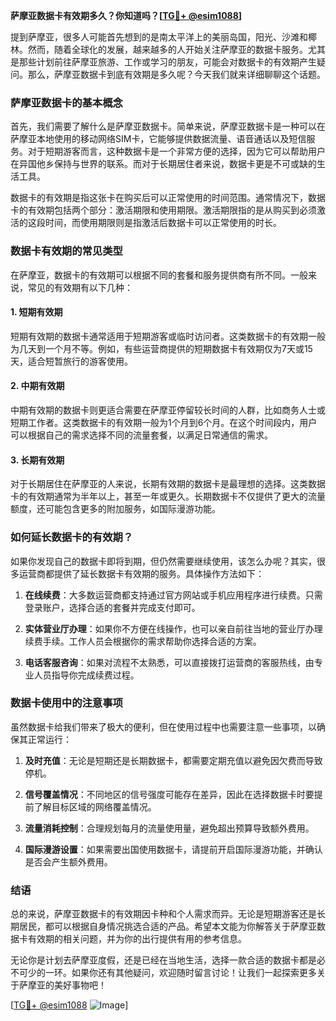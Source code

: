 **萨摩亚数据卡有效期多久？你知道吗？[[TG💪+ @esim1088](https://t.me/s/esim1088)]**

提到萨摩亚，很多人可能首先想到的是南太平洋上的美丽岛国，阳光、沙滩和椰林。然而，随着全球化的发展，越来越多的人开始关注萨摩亚的数据卡服务。尤其是那些计划前往萨摩亚旅游、工作或学习的朋友，可能会对数据卡的有效期产生疑问。那么，萨摩亚数据卡到底有效期是多久呢？今天我们就来详细聊聊这个话题。

### 萨摩亚数据卡的基本概念

首先，我们需要了解什么是萨摩亚数据卡。简单来说，萨摩亚数据卡是一种可以在萨摩亚本地使用的移动网络SIM卡，它能够提供数据流量、语音通话以及短信服务。对于短期游客而言，这种数据卡是一个非常方便的选择，因为它可以帮助用户在异国他乡保持与世界的联系。而对于长期居住者来说，数据卡更是不可或缺的生活工具。

数据卡的有效期是指这张卡在购买后可以正常使用的时间范围。通常情况下，数据卡的有效期包括两个部分：激活期限和使用期限。激活期限指的是从购买到必须激活的这段时间，而使用期限则是指激活后数据卡可以正常使用的时长。

### 数据卡有效期的常见类型

在萨摩亚，数据卡的有效期可以根据不同的套餐和服务提供商有所不同。一般来说，常见的有效期有以下几种：

#### 1. **短期有效期**
短期有效期的数据卡通常适用于短期游客或临时访问者。这类数据卡的有效期一般为几天到一个月不等。例如，有些运营商提供的短期数据卡有效期仅为7天或15天，适合短暂旅行的游客使用。

#### 2. **中期有效期**
中期有效期的数据卡则更适合需要在萨摩亚停留较长时间的人群，比如商务人士或短期工作者。这类数据卡的有效期一般为1个月到6个月。在这个时间段内，用户可以根据自己的需求选择不同的流量套餐，以满足日常通信的需求。

#### 3. **长期有效期**
对于长期居住在萨摩亚的人来说，长期有效期的数据卡是最理想的选择。这类数据卡的有效期通常为半年以上，甚至一年或更久。长期数据卡不仅提供了更大的流量额度，还可能包含更多的附加服务，如国际漫游功能。

### 如何延长数据卡的有效期？

如果你发现自己的数据卡即将到期，但仍然需要继续使用，该怎么办呢？其实，很多运营商都提供了延长数据卡有效期的服务。具体操作方法如下：

1. **在线续费**：大多数运营商都支持通过官方网站或手机应用程序进行续费。只需登录账户，选择合适的套餐并完成支付即可。
   
2. **实体营业厅办理**：如果你不方便在线操作，也可以亲自前往当地的营业厅办理续费手续。工作人员会根据你的需求帮助你选择合适的方案。

3. **电话客服咨询**：如果对流程不太熟悉，可以直接拨打运营商的客服热线，由专业人员指导你完成续费过程。

### 数据卡使用中的注意事项

虽然数据卡给我们带来了极大的便利，但在使用过程中也需要注意一些事项，以确保其正常运行：

1. **及时充值**：无论是短期还是长期数据卡，都需要定期充值以避免因欠费而导致停机。

2. **信号覆盖情况**：不同地区的信号强度可能存在差异，因此在选择数据卡时要提前了解目标区域的网络覆盖情况。

3. **流量消耗控制**：合理规划每月的流量使用量，避免超出预算导致额外费用。

4. **国际漫游设置**：如果需要出国使用数据卡，请提前开启国际漫游功能，并确认是否会产生额外费用。

### 结语

总的来说，萨摩亚数据卡的有效期因卡种和个人需求而异。无论是短期游客还是长期居民，都可以根据自身情况挑选合适的产品。希望本文能为你解答关于萨摩亚数据卡有效期的相关问题，并为你的出行提供有用的参考信息。

无论你是计划去萨摩亚度假，还是已经在当地生活，选择一款合适的数据卡都是必不可少的一环。如果你还有其他疑问，欢迎随时留言讨论！让我们一起探索更多关于萨摩亚的美好事物吧！

[[TG💪+ @esim1088](https://t.me/s/esim1088) ![Image](https://i.postimg.cc/4NQfJmqS/Snipaste-2025-05-13-00-14-12.png)]